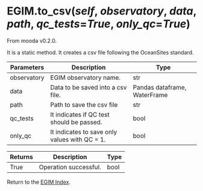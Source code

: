 # EGIM.to_csv(*self*, *observatory*, *data*, *path*, *qc_tests*=*True*, *only_qc*=*True*)

From mooda v0.2.0.

It is a static method. It creates a csv file following the OceanSites standard.

Parameters | Description | Type
--- | --- | ---
observatory | EGIM observatory name. | str
data | Data to be saved into a csv file. | Pandas dataframe, WaterFrame
path | Path to save the csv file | str
qc_tests | It indicates if QC test should be passed. | bool
only_qc | It indicates to save only values with QC = 1. | bool

Returns | Description | Type
--- | --- | ---
True | Operation successful. | bool

Return to the [EGIM Index](index_egim.md).
